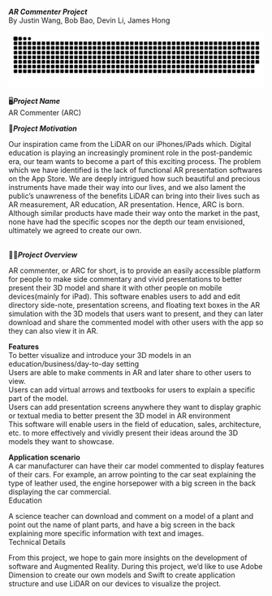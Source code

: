 <!DOCTYPE html>
<html>
<head>
</head>
<body>
<p><em><strong>AR Commenter Project</strong></em><br />By Justin Wang, Bob Bao, Devin Li, James Hong</p>
  <div align="center">
  <a href="https://1999azzar.github.io/1999AZZAR/">
  <img  src="https://github.com/1999AZZAR/1999AZZAR/blob/main/resources/img/grid-snake.svg"
       alt="snake" /></a>
</div>
<p>🖥️<em><strong>Project Name</strong></em><br />AR Commenter (ARC)</p>
<p><strong>🌿</strong><em><strong>Project Motivation</strong></em></p>
<p>Our inspiration came from the LiDAR on our iPhones/iPads which. Digital education is playing an increasingly prominent role in the post-pandemic era, our team wants to become a part of this exciting process. The problem which we have identified is the lack of functional AR presentation softwares on the App Store. We are deeply intrigued how such beautiful and precious instruments have made their way into our lives, and we also lament the public&rsquo;s unawreness of the benefits LiDAR can bring into their lives such as AR measurement, AR education, AR presentation. Hence, ARC is born.&nbsp;<br />Although similar products have made their way onto the market in the past, none have had the specific scopes nor the depth our team envisioned, ultimately we agreed to create our own.&nbsp;</p>
<p><br /><strong>🙆&zwj;♂️<em>Project Overview</em></strong></p>
<p>AR commenter, or ARC for short, is to provide an easily accessible platform for people to make side commentary and vivid presentations to better present their 3D model and share it with other people on mobile devices(mainly for iPad). This software enables users to add and edit directory side-note, presentation screens, and floating text boxes in the AR simulation with the 3D models that users want to present, and they can later download and share the commented model with other users with the app so they can also view it in AR.</p>
<p><strong>Features</strong><br />To better visualize and introduce your 3D models in an education/business/day-to-day setting&nbsp;<br />Users are able to make comments in AR and later share to other users to view.<br />Users can add virtual arrows and textbooks for users to explain a specific part of the model.<br />Users can add presentation screens anywhere they want to display graphic or textual media to better present the 3D model in AR environment<br />This software will enable users in the field of education, sales, architecture, etc. to more effectively and vividly present their ideas around the 3D models they want to showcase.&nbsp;</p>
<p><strong>Application scenario</strong><br />A car manufacturer can have their car model commented to display features of their cars. For example, an arrow pointing to the car seat explaining the type of leather used, the engine horsepower with a big screen in the back displaying the car commercial.&nbsp;<br />Education</p>
<p>A science teacher can download and comment on a model of a plant and point out the name of plant parts, and have a big screen in the back explaining more specific information with text and images.<br />Technical Details</p>
<p>From this project, we hope to gain more insights on the development of software and Augmented Reality. During this project, we&rsquo;d like to use Adobe Dimension to create our own models and Swift to create application structure and use LiDAR on our devices to visualize the project.&nbsp;</p>
<p>&nbsp;</p>
</body>
</html>
